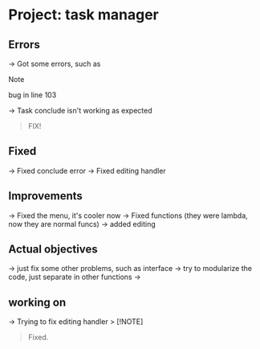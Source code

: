 # Project: task manager

## Errors
-> Got some errors, such as
> [!NOTE]
> bug in line 103 

-> Task conclude isn't working as expected
> FIX!

## Fixed
-> Fixed conclude error
-> Fixed editing handler

## Improvements

-> Fixed the menu, it's cooler now
-> Fixed functions (they were lambda, now they are normal funcs)
-> added editing 


## Actual objectives

-> just fix some other problems, such as interface
-> try to modularize the code, just separate in other functions
-> 

## working on

-> Trying to fix editing handler > [!NOTE]
> Fixed.
